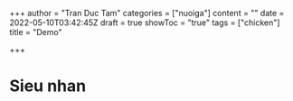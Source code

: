 +++
author = "Tran Duc Tam"
categories = ["nuoiga"]
content = ""
date = 2022-05-10T03:42:45Z
draft = true
showToc = "true"
tags = ["chicken"]
title = "Demo"

+++
# Sieu nhan